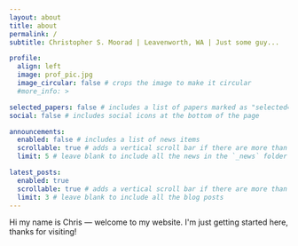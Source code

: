 ```yaml
---
layout: about
title: about
permalink: /
subtitle: Christopher S. Moorad | Leavenworth, WA | Just some guy...

profile:
  align: left
  image: prof_pic.jpg
  image_circular: false # crops the image to make it circular
  #more_info: >

selected_papers: false # includes a list of papers marked as "selected={true}"
social: false # includes social icons at the bottom of the page

announcements:
  enabled: false # includes a list of news items
  scrollable: true # adds a vertical scroll bar if there are more than 3 news items
  limit: 5 # leave blank to include all the news in the `_news` folder

latest_posts:
  enabled: true
  scrollable: true # adds a vertical scroll bar if there are more than 3 new posts items
  limit: 3 # leave blank to include all the blog posts
---
```


Hi my name is Chris — welcome to my website. I'm just getting started here, thanks for visiting!